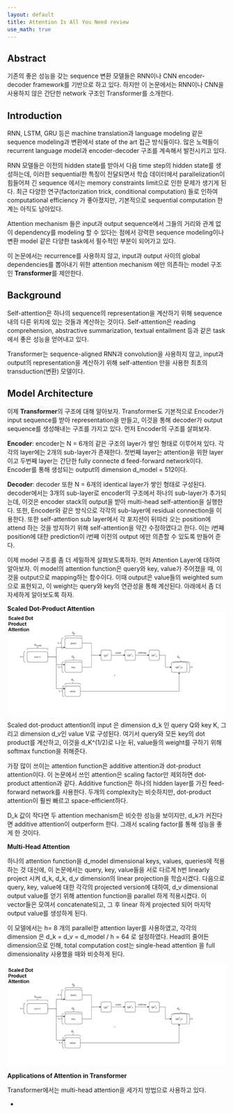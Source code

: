 ```yaml
---
layout: default
title: Attention Is All You Need review
use_math: true
---
```


## Abstract

기존의 좋은 성능을 갖는 sequence 변환 모델들은 RNN이나 CNN encoder-decoder framework를 기반으로 하고 있다. 하지만 이 논문에서는 RNN이나 CNN을 사용하지 않은 간단한 network 구조인 Transformer를 소개한다. 

## Introduction

RNN, LSTM, GRU 등은 machine translation과 language modeling 같은 sequence modeling과 변환에서 state of the art 접근 방식들이다. 많은 노력들이 recurrent language model과 encoder-decoder 구조를 계속해서 발전시키고 있다.

RNN 모델들은 이전의 hidden state를 받아서 다음 time step의 hidden state를 생성하는데, 이러한 sequential한 특징이 전달되면서 학습 데이터에서 parallelization이 힘들어져 긴 sequence 에서는 memory constraints limit으로 인한 문제가 생기게 된다. 최근 다양한 연구(factorization trick, conditional computation) 들로 인하여 computational efficiency 가 좋아졌지만, 기본적으로 sequential computation 한계는 아직도 남아있다.

Attention mechanism 들은 input과 output sequence에서 그들의 거리와 관계 없이 dependency를 modeling 할 수 있다는 점에서 강력한 sequence modeling이나 변환 model 같은 다양한 task에서 필수적인 부분이 되어가고 있다. 

이 논문에서는 recurrence를 사용하지 않고, input과 output 사이의 global dependencies를 뽑아내기 위한 attention mechanism 에만 의존하는 model 구조인 **Transformer**를 제안한다.



## Background

Self-attention은 하나의 sequence의 representation을 계산하기 위해 sequence내의 다른 위치에 있는 것들과 계산하는 것이다. Self-attention은 reading comprehension, abstractive summarization, textual entailment 등과 같은 task에서 좋은 성능을 얻어내고 있다.

Transformer는 sequence-aligned RNN과 convolution을 사용하지 않고, input과 output의 representation을 계산하기 위해 self-attention 만을 사용한 최초의 transduction(변환) 모델이다.

## Model Architecture

이제 **Transformer**의 구조에 대해 알아보자. Transformer도 기본적으로 Encoder가 input sequence를 받아 representation을 만들고, 이것을 통해 decoder가 output sequence를 생성해내는 구조를 가지고 있다. 먼저 Encoder의 구조를 살펴보자.

**Encoder**: encoder는 N = 6개의 같은 구조의 layer가 쌓인 형태로 이루어져 있다. 각각의 layer에는 2개의 sub-layer가 존재한다. 첫번째 layer는 attention을 위한 layer이고 두번째 layer는 간단한 fully connecte d feed-forward network이다. Encoder를 통해 생성되는 output의 dimension d_model = 512이다. 

**Decoder**: decoder 또한 N = 6개의 identical layer가 쌓인 형태로 구성된다. decoder에서는 3개의 sub-layer로 encoder의 구조에서 하나의 sub-layer가 추가되는데, 이것은 encoder stack의 output을 받아 multi-head self-attention을 실행한다. 또한, Encoder와 같은 방식으로 각각의 sub-layer에 residual connection을 이용한다. 또한 self-attention sub layer에서 각 포지션이 뒤따라 오는 position에 attend 하는 것을 방지하기 위해 self-attention을 약간 수정하였다고 한다. 이는 i번째 position에 대한 prediction이 i번째 이전의 output 에만 의존할 수 있도록 만들어 준다.

이제 model 구조를 좀 더 세밀하게 살펴보도록하자. 먼저 Attention Layer에 대하여 알아보자. 이 model의 attention function은 query와 key, value가 주어졌을 때, 이것을 output으로 mapping하는 함수이다. 이때 output은 value들의 weighted sum으로 표현되고, 이 weight는 query와 key의 연관성을 통해 계산된다. 아래에서 좀 더 자세하게 알아보도록 하자.

**Scaled Dot-Product Attention**
<img src="/images/scaled dot product attention.png" />

Scaled dot-product attention의 input 은 dimension d_k 인 query Q와 key K, 그리고 dimension d_v인 value V로 구성된다. 여기서 query와 모든 key의 dot product를 계산하고, 이것을 d_K^(1/2)로 나눈 뒤, value들의 weight를 구하기 위해 softmax function을 취해준다. 

가장 많이 쓰이는 attention function은 additive attention과 dot-product attention이다. 이 논문에서 쓰인 attention은 scaling factor만 제외하면 dot-product attention과 같다. Additive function은 하나의 hidden layer를 가진 feed-forward network를 사용한다. 두개의 complexity는 비슷하지만, dot-product attention이 훨씬 빠르고 space-efficient하다.

D_k 값이 작다면 두 attention mechanism은 비슷한 성능을 보이지만, d_k가 커진다면 additive attention이 outperform 한다. 그래서 scaling factor를 통해 성능을 좋게 한 것이다. 


**Multi-Head Attention**

하나의 attention function을 d_model dimensional keys, values, queries에 적용하는 것 대신에, 이 논문에서는 query, key, value들을 서로 다르게 h번 linearly project 시켜 d_k, d_k, d_v dimension의 linear projection을 학습시켰다. 다음으로 query, key, value에 대한 각각의 projected version에 대하여, d_v dimensional output value를 얻기 위해 attention function을 parallel 하게 적용시켰다. 이 vector들은 모여서 concatenate되고, 그 후 linear 하게 projected 되어 마지막 output value를 생성하게 된다.

이 모델에서는 h= 8 개의 parallel한 attention layer를 사용하였고, 각각의 dimension 은 d_k = d_v = d_model / h = 64 로 설정하였다. Head의 줄어든 dimension으로 인해, total computation cost는 single-head attention 을 full dimensionality 사용했을 때와 비슷하게 된다.

<img src="/images/scaled dot product attention.png" />

**Applications of Attention in Transformer**

Transformer에서는 multi-head attention을 세가지 방법으로 사용하고 있다.

* 




